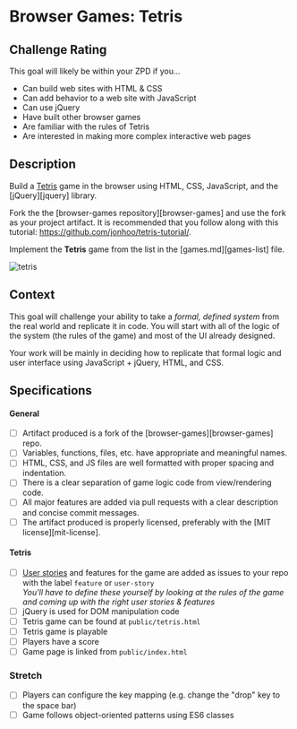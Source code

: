 # Browser Games: Tetris

## Challenge Rating

This goal will likely be within your ZPD if you...

- Can build web sites with HTML & CSS
- Can add behavior to a web site with JavaScript
- Can use jQuery
- Have built other browser games
- Are familiar with the rules of Tetris
- Are interested in making more complex interactive web pages

## Description

Build a [Tetris](https://en.wikipedia.org/wiki/Tetris) game in the browser using HTML, CSS, JavaScript, and the [jQuery][jquery] library.

Fork the the [browser-games repository][browser-games] and use the fork as your project artifact. It is recommended that you follow along with this tutorial: https://github.com/jonhoo/tetris-tutorial/.

Implement the **Tetris** game from the list in the [games.md][games-list] file.

![tetris](https://cloud.githubusercontent.com/assets/709100/25557948/482ba5be-2cd1-11e7-8a3f-1cbc07138dbe.gif)

## Context

This goal will challenge your ability to take a _formal, defined system_ from the real world and replicate it in code. You will start with all of the logic of the system (the rules of the game) and most of the UI already designed.

Your work will be mainly in deciding how to replicate that formal logic and user interface using JavaScript + jQuery, HTML, and CSS.

## Specifications

#### General

- [ ] Artifact produced is a fork of the [browser-games][browser-games] repo.
- [ ] Variables, functions, files, etc. have appropriate and meaningful names.
- [ ] HTML, CSS, and JS files are well formatted with proper spacing and indentation.
- [ ] There is a clear separation of game logic code from view/rendering code.
- [ ] All major features are added via pull requests with a clear description and concise commit messages.
- [ ] The artifact produced is properly licensed, preferably with the [MIT license][mit-license].

#### Tetris

- [ ] [User stories](http://searchsoftwarequality.techtarget.com/definition/user-story) and features for the game are added as issues to your repo with the label `feature` or `user-story`
  <br>_You'll have to define these yourself by looking at the rules of the game and coming up with the right user stories & features_
- [ ] jQuery is used for DOM manipulation code
- [ ] Tetris game can be found at `public/tetris.html`
- [ ] Tetris game is playable
- [ ] Players have a score
- [ ] Game page is linked from `public/index.html`

### Stretch

- [ ] Players can configure the key mapping (e.g. change the "drop" key to the space bar)
- [ ] Game follows object-oriented patterns using ES6 classes
